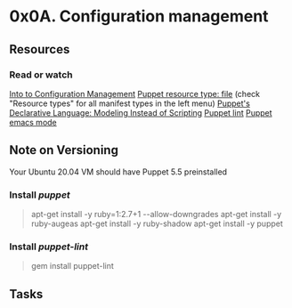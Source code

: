 # 0x0A. Configuration management
## Resources
### Read or watch
[Into to Configuration Management](https://www.digitalocean.com/community/tutorials/an-introduction-to-configuration-management)
[Puppet resource type: file](https://www.puppet.com/docs/puppet/5.5/types/file.html) (check "Resource types" for all manifest types in the left menu)
[Puppet's Declarative Language: Modeling Instead of Scripting](https://www.puppet.com/blog)
[Puppet lint](http://puppet-lint.com/)
[Puppet emacs mode](https://github.com/voxpupuli/puppet-mode)

## Note on Versioning
Your Ubuntu 20.04 VM should have Puppet 5.5 preinstalled

### Install *puppet*
> apt-get install -y ruby=1:2.7+1 --allow-downgrades
> apt-get install -y ruby-augeas
> apt-get install -y ruby-shadow
> apt-get install -y puppet

### Install *puppet-lint*
> gem install puppet-lint

## Tasks
